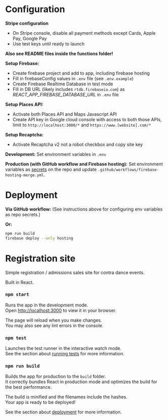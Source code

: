 # Configuration

**Stripe configuration**
- On Stripe console, disable all payment methods except Cards, Apple Pay, Google Pay
- Use test keys until ready to launch

**Also see README files inside the functions folder!**

**Setup Firebase:**
- Create firebase project and add to app, including firebase hosting
- Fill in firebaseConfig values in `.env` file (see `.env.example`)
- Create Firebase Realtime Database in test mode
- Fill in DB URL (likely includes `rtdb.firebaseio.com`) as _REACT_APP_FIREBASE_DATABASE_URL_ in `.env` file

**Setup Places API:**
- Activate both Places API and Maps Javascript API
- Create API key in Google cloud console with access to both those APIs, limit to `http://localhost:3000/*` and `https://www.[website].com/*`

**Setup Recaptcha:**
- Activate Recaptcha v2 not a robot checkbox and copy site key

**Development:**
Set environment variables in `.env`

**Production (with GitHub workflow and Firebase hosting):**
Set environment variables as [secrets](https://github.com/mgoren/supersonic/settings/secrets/actions) on the repo and update `.github/workflows/firebase-hosting-merge.yml`.

# Deployment

**Via GitHub workflow:**
(See instructions above for configuring env variables as repo secrets.)

**Or:**

```sh
npm run build
firebase deploy --only hosting
```

# Registration site

Simple registration / admissions sales site for contra dance events.

Built in React.

### `npm start`

Runs the app in the development mode.\
Open [http://localhost:3000](http://localhost:3000) to view it in your browser.

The page will reload when you make changes.\
You may also see any lint errors in the console.

### `npm test`

Launches the test runner in the interactive watch mode.\
See the section about [running tests](https://facebook.github.io/create-react-app/docs/running-tests) for more information.

### `npm run build`

Builds the app for production to the `build` folder.\
It correctly bundles React in production mode and optimizes the build for the best performance.

The build is minified and the filenames include the hashes.\
Your app is ready to be deployed!

See the section about [deployment](https://facebook.github.io/create-react-app/docs/deployment) for more information.
